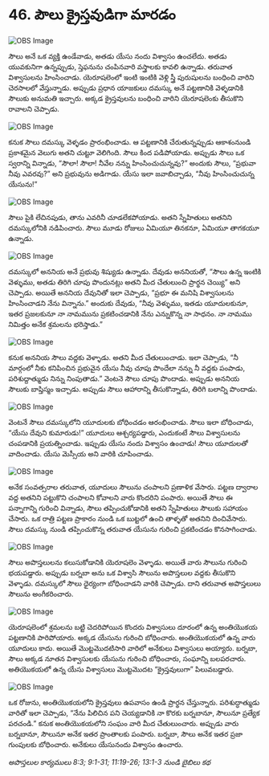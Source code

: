 # 46. పౌలు క్రైస్తవుడిగా మారడం

![OBS Image](https://cdn.door43.org/obs/jpg/360px/obs-en-46-01.jpg)

సౌలు అనే ఒక వ్యక్తి ఉండేవాడు, అతడు యేసు నందు విశ్వాసం ఉంచలేదు. అతడు యువకునిగా ఉన్నప్పుడు, స్తెఫనును చంపినవారి వస్త్రాలకు కావలి ఉన్నాడు. తరువాత విశ్వాసులను హింసించాడు. యెరూషలెంలో ఇంటి ఇంటికి వెళ్లి స్త్రీ పురుషులను బంధించి వారిని చెరసాలలో వేస్తున్నాడు. అప్పుడు ప్రధాన యాజకులు దమస్కు అనే పట్టణానికి వెళ్ళడానికి సౌలుకు అనుమతి ఇచ్చారు. అక్కడ క్రైస్తవులను బంధించి వారిని యెరూషలెంకు తీసుకొని రావాలని చెప్పాడు.

![OBS Image](https://cdn.door43.org/obs/jpg/360px/obs-en-46-02.jpg)

కనుక సౌలు దమస్కు వెళ్ళడం ప్రారంభించాడు. ఆ పట్టణానికి చేరుతున్నప్పుడు ఆకాశంనుండి ప్రకాశమైన వెలుగు అతని చుట్టూ వెలిగింది. సౌలు కింద పడిపోయాడు. అప్పుడు సౌలు ఒక స్వరాన్ని విన్నాడు, “సౌలా! సౌలా! నీవేల నన్ను హింసించుచున్నవు?” అందుకు సౌలు, “ప్రభువా నీవు ఎవరవు?” అని ప్రభువును అడిగాడు. యేసు ఇలా జవాబిచ్చాడు, “నీవు హింసించుచున్న యేసును!”

![OBS Image](https://cdn.door43.org/obs/jpg/360px/obs-en-46-03.jpg)

సౌలు పైకి లేచినపుడు, తాను ఎవరినీ చూడలేకపోయాడు. అతని స్నేహితులు అతనిని దమస్కులోనికి నడిపించారు. సౌలు మూడు రోజులు ఏమియూ తినకనూ, ఏమియూ తాగకయూ ఉన్నాడు.

![OBS Image](https://cdn.door43.org/obs/jpg/360px/obs-en-46-04.jpg)

దమస్కులో అననియ అనే ప్రభువు శిష్యుడు ఉన్నాడు. దేవుడు అననియతో, “సౌలు ఉన్న ఇంటికి వెళ్ళుము, అతడు తిరిగి చూపు పొందునట్లు అతని మీద చేతులుంచి ప్రార్థన చెయ్యి” అని చెప్పాడు. అయితే అననియ దేవునితో ఇలా చెప్పాడు, “ప్రభూ ఈ మనిషి విశ్వాసులను హింసించాడని నేను విన్నాను.” అందుకు దేవుడు, “నీవు వెళ్ళుము, ఇతడు యూదులకునూ, ఇతర ప్రజలకునూ నా నామమును ప్రకటించడానికి నేను ఎన్నుకొన్న నా సాధనం. నా నామము నిమిత్తం అనేక శ్రమలను భరిస్తాడు.”

![OBS Image](https://cdn.door43.org/obs/jpg/360px/obs-en-46-05.jpg)

కనుక అననియ సౌలు వద్దకు వెళ్ళాడు. అతని మీద చేతులుంచాడు. ఇలా చెప్పాడు, “నీ మార్గంలో నీకు కనిపించిన ప్రభువైన యేసు నీవు చూపు పొందేలా నన్ను నీ వద్దకు పంపాడు, పరిశుద్దాత్ముడు నిన్ను నింపుతాడు.” వెంటనె సౌలు చూపు పొందాడు. అప్పుడు అననియ సౌలుకు బాప్తిస్మం ఇచ్చాడు. అప్పుడు సౌలు ఆహారాన్ని తీసుకొన్నాడు, తిరిగి బలాన్ని పొందాడు. 

![OBS Image](https://cdn.door43.org/obs/jpg/360px/obs-en-46-06.jpg)

వెంటనే సౌలు దమస్కులోని యూదులకు బోధించడం ఆరంభించాడు. సౌలు ఇలా బోధించాడు, “యేసు దేవుని కుమారుడు!” యూదులు ఆశ్చర్యపడ్డారు, ఎందుకంటే సౌలు విశ్వాసులను చంపడానికి ప్రయత్నించాడు. ఇప్పుడు యేసు నందు విశ్వాసం ఉంచాడు! సౌలు యూదులతో వాదించాడు. యేసు మెస్సీయ అని వారికి చూపించాడు.

![OBS Image](https://cdn.door43.org/obs/jpg/360px/obs-en-46-07.jpg)

అనేక సంవత్సరాల తరువాత, యూదులు సౌలును చంపాలని ప్రణాళిక వేసారు. పట్టణ ద్వారాల వద్ద అతనిని పట్టుకొని చంపాలని కోవాలని వారు కొందరిని పంపారు.  అయితే సౌలు ఈ పన్నాగాన్ని గురించి విన్నాడు, సౌలు తప్పించుకోడానికి అతని స్నేహితులు సౌలుకు సహాయం చేసారు. ఒక రాత్రి పట్టణ ప్రాకారం నుండి ఒక బుట్టలో ఉంచి తాళ్ళతో అతనిని దించివేసారు. సౌలు దమస్కు నుండి తప్పించుకొన్న తరువాత యేసును గురించి ప్రకటించడం కొనసాగించాడు.

![OBS Image](https://cdn.door43.org/obs/jpg/360px/obs-en-46-08.jpg)

సౌలు అపొస్తలులను కలుసుకోడానికి యెరూషలెం వెళ్ళాడు. అయితే వారు సౌలును గురించి భయపడ్డారు. అప్పుడు బర్నబా అను ఒక విశ్వాసి సౌలును అపొస్తలుల వద్దకు తీసుకొని వెళ్ళాడు. దమస్కులో సౌలు ధైర్యంగా బోధించాడని వారికి చెప్పాడు. దాని తరువాత అపొస్తలులు సౌలును అంగీకరించారు.

![OBS Image](https://cdn.door43.org/obs/jpg/360px/obs-en-46-09.jpg)

యెరూషలెంలో శ్రమలను బట్టి చెదరిపోయిన కొందరు విశ్వాసులు దూరంలో ఉన్న అంతియొకయ పట్టణానికి పారిపోయారు. అక్కడ యేసును గురించి బోధించారు. అంతియొకయలో ఉన్న వారు యూదులు కాదు. అయితే మొట్టమొదటిసారి వారిలో అనేకులు విశ్వాసులు అయ్యారు. బర్నబా, సౌలు అక్కడ నూతన విశ్వాసులకు యేసును గురించి బోధించారు, సంఘాన్ని బలపరచారు. అతియొకయలో ఉన్న యేసు విశ్వాసులు మొట్టమొదట “క్రైస్తవులుగా” పిలువబడ్డారు.

![OBS Image](https://cdn.door43.org/obs/jpg/360px/obs-en-46-10.jpg)

ఒక రోజును, అంతియొకయలోని క్రైస్తవులు ఉపవాసం ఉండి ప్రార్థన చేస్తున్నారు. పరిశుద్ధాత్ముడు వారితో ఇలా చెప్పాడు, “నేను పిలిచిన పని చెయ్యడానికి నా కొరకు బర్నబానూ, సౌలునూ ప్రత్యేక పరచండి.” కనుక అంతియొకయలోని సంఘం వారి మీద చేతులుంచారు. అప్పుడు వారు బర్నబానూ, సౌలునూ అనేక ఇతర ప్రాంతాలకు పంపారు. బర్నబా, సౌలు అనేక ఇతర ప్రజా గుంపులకు బోధించారు. అనేకులు యేసునందు విశ్వాసం ఉంచారు.

_అపొస్తలుల కార్యములు 8:3; 9:1-31; 11:19-26; 13:1-3 నుండి బైబిలు కథ_


